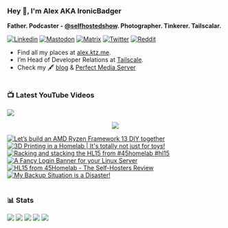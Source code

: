 ### Hey 👋, I'm Alex AKA IronicBadger

**Father. Podcaster - [@selfhostedshow](https://selfhosted.show/). Photographer. Tinkerer. Tailscalar.**

[![Linkedin](https://img.shields.io/badge/LinkedIn-0077B5?style=for-the-badge&logo=linkedin&logoColor=white)](https://www.linkedin.com/in/alex-kretzschmar)
[![Mastodon](https://img.shields.io/badge/-MASTODON-%232B90D9?style=for-the-badge&logo=mastodon&logoColor=white)](https://techhub.social/@ironicbadger)
[![Matrix](https://img.shields.io/badge/matrix-000000?style=for-the-badge&logo=Matrix&logoColor=white)](https://matrix.to/#/#self-hosted:matrix.org)
[![Twitter](https://img.shields.io/badge/Twitter-1DA1F2?style=for-the-badge&logo=twitter&logoColor=white)](https://twitter.com/IronicBadger)
[![Reddit](https://img.shields.io/badge/Reddit-FF4500?style=for-the-badge&logo=reddit&logoColor=white)](https://www.reddit.com/user/Ironicbadger)

- Find all my places at [alex.ktz.me](https://alex.ktz.me).
- I’m Head of Developer Relations at [Tailscale](https://tailscale.com/).
- Check my 🖋 [blog](http://blog.ktz.me/) & [Perfect Media Server](https://perfectmediaserver.com/)

#

### 📺  Latest YouTube Videos
[<img src="https://custom-icon-badges.demolab.com/badge/-Subscribe%20For%20More-red?style=for-the-badge&logo=video&logoColor=white"/>](https://www.youtube.com/c/ktzsystems?sub_confirmation=1)

 <p align="center">
 <img src="https://user-images.githubusercontent.com/45159366/231567398-e4420e3d-2b98-4769-9243-b6d14aa2c1ef.png">
</p>

<!-- BEGIN YOUTUBE-CARDS -->
[![Let’s build an AMD Ryzen Framework 13 DIY together](https://ytcards.demolab.com/?id=S53gyecbsC0&title=Let%E2%80%99s+build+an+AMD+Ryzen+Framework+13+DIY+together&lang=en&timestamp=1702335622&background_color=%230d1117&title_color=%23ffffff&stats_color=%23dedede&max_title_lines=1&width=250&border_radius=5 "Let’s build an AMD Ryzen Framework 13 DIY together")](https://www.youtube.com/watch?v=S53gyecbsC0)
[![3D Printing in a Homelab | It's totally not just for toys!](https://ytcards.demolab.com/?id=qWG9V1ve-YU&title=3D+Printing+in+a+Homelab+%7C+It%27s+totally+not+just+for+toys%21&lang=en&timestamp=1701729382&background_color=%230d1117&title_color=%23ffffff&stats_color=%23dedede&max_title_lines=1&width=250&border_radius=5 "3D Printing in a Homelab | It's totally not just for toys!")](https://www.youtube.com/watch?v=qWG9V1ve-YU)
[![Racking and stacking the HL15 from #45homelab #hl15](https://ytcards.demolab.com/?id=9jGbUpXK5iM&title=Racking+and+stacking+the+HL15+from+%2345homelab+%23hl15&lang=en&timestamp=1701450024&background_color=%230d1117&title_color=%23ffffff&stats_color=%23dedede&max_title_lines=1&width=250&border_radius=5 "Racking and stacking the HL15 from #45homelab #hl15")](https://www.youtube.com/watch?v=9jGbUpXK5iM)
[![A Fancy Login Banner for your Linux Server](https://ytcards.demolab.com/?id=GPQ6k2GR17I&title=A+Fancy+Login+Banner+for+your+Linux+Server&lang=en&timestamp=1701395814&background_color=%230d1117&title_color=%23ffffff&stats_color=%23dedede&max_title_lines=1&width=250&border_radius=5 "A Fancy Login Banner for your Linux Server")](https://www.youtube.com/watch?v=GPQ6k2GR17I)
[![HL15 from 45Homelab - The Self-Hosters Review](https://ytcards.demolab.com/?id=FTWAWDxrbqE&title=HL15+from+45Homelab+-+The+Self-Hosters+Review&lang=en&timestamp=1700286277&background_color=%230d1117&title_color=%23ffffff&stats_color=%23dedede&max_title_lines=1&width=250&border_radius=5 "HL15 from 45Homelab - The Self-Hosters Review")](https://www.youtube.com/watch?v=FTWAWDxrbqE)
[![My Backup Situation is a Disaster!](https://ytcards.demolab.com/?id=dmOyELZMK4A&title=My+Backup+Situation+is+a+Disaster%21&lang=en&timestamp=1699155450&background_color=%230d1117&title_color=%23ffffff&stats_color=%23dedede&max_title_lines=1&width=250&border_radius=5 "My Backup Situation is a Disaster!")](https://www.youtube.com/watch?v=dmOyELZMK4A)
<!-- END YOUTUBE-CARDS -->
#

### 📊 Stats
![](https://github-profile-summary-cards.vercel.app/api/cards/profile-details?username=IronicBadger&theme=radical)
![](https://github-profile-summary-cards.vercel.app/api/cards/repos-per-language?username=IronicBadger&theme=radical)
![](https://github-profile-summary-cards.vercel.app/api/cards/most-commit-language?username=IronicBadger&theme=radical)
![](https://github-profile-summary-cards.vercel.app/api/cards/stats?username=IronicBadger&theme=radical)
![](https://github-profile-summary-cards.vercel.app/api/cards/productive-time?username=IronicBadger&theme=radical)

<!-- - 🔭 I’m currently working on ...
- 🌱 I’m currently learning ...
- 👯 I’m looking to collaborate on ...
- 🤔 I’m looking for help with ...
- 💬 Ask me about ... -->
